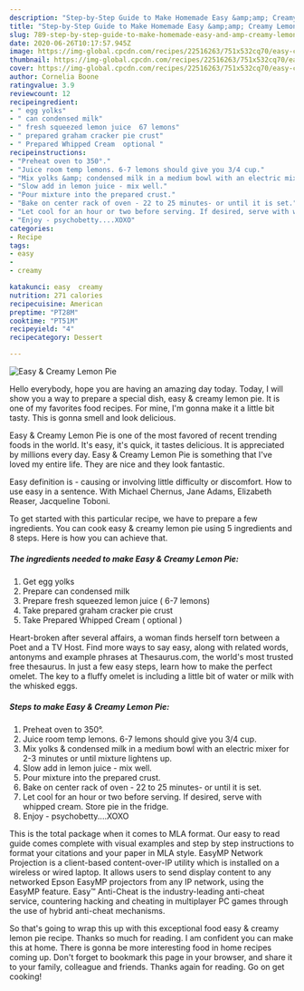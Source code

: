 ```yaml
---
description: "Step-by-Step Guide to Make Homemade Easy &amp;amp; Creamy Lemon Pie"
title: "Step-by-Step Guide to Make Homemade Easy &amp;amp; Creamy Lemon Pie"
slug: 789-step-by-step-guide-to-make-homemade-easy-and-amp-creamy-lemon-pie
date: 2020-06-26T10:17:57.945Z
image: https://img-global.cpcdn.com/recipes/22516263/751x532cq70/easy-creamy-lemon-pie-recipe-main-photo.jpg
thumbnail: https://img-global.cpcdn.com/recipes/22516263/751x532cq70/easy-creamy-lemon-pie-recipe-main-photo.jpg
cover: https://img-global.cpcdn.com/recipes/22516263/751x532cq70/easy-creamy-lemon-pie-recipe-main-photo.jpg
author: Cornelia Boone
ratingvalue: 3.9
reviewcount: 12
recipeingredient:
- " egg yolks"
- " can condensed milk"
- " fresh squeezed lemon juice  67 lemons"
- " prepared graham cracker pie crust"
- " Prepared Whipped Cream  optional "
recipeinstructions:
- "Preheat oven to 350°."
- "Juice room temp lemons. 6-7 lemons should give you 3/4 cup."
- "Mix yolks &amp; condensed milk in a medium bowl with an electric mixer for 2-3 minutes or until mixture lightens up."
- "Slow add in lemon juice - mix well."
- "Pour mixture into the prepared crust."
- "Bake on center rack of oven - 22 to 25 minutes- or until it is set."
- "Let cool for an hour or two before serving. If desired, serve with whipped cream. Store pie in the fridge."
- "Enjoy - psychobetty....XOXO"
categories:
- Recipe
tags:
- easy
- 
- creamy

katakunci: easy  creamy 
nutrition: 271 calories
recipecuisine: American
preptime: "PT28M"
cooktime: "PT51M"
recipeyield: "4"
recipecategory: Dessert

---
```



![Easy &amp; Creamy Lemon Pie](https://img-global.cpcdn.com/recipes/22516263/751x532cq70/easy-creamy-lemon-pie-recipe-main-photo.jpg)

Hello everybody, hope you are having an amazing day today. Today, I will show you a way to prepare a special dish, easy &amp; creamy lemon pie. It is one of my favorites food recipes. For mine, I'm gonna make it a little bit tasty. This is gonna smell and look delicious.

Easy &amp; Creamy Lemon Pie is one of the most favored of recent trending foods in the world. It's easy, it's quick, it tastes delicious. It is appreciated by millions every day. Easy &amp; Creamy Lemon Pie is something that I've loved my entire life. They are nice and they look fantastic.

Easy definition is - causing or involving little difficulty or discomfort. How to use easy in a sentence. With Michael Chernus, Jane Adams, Elizabeth Reaser, Jacqueline Toboni.


To get started with this particular recipe, we have to prepare a few ingredients. You can cook easy &amp; creamy lemon pie using 5 ingredients and 8 steps. Here is how you can achieve that.

<!--inarticleads1-->

##### The ingredients needed to make Easy &amp; Creamy Lemon Pie:

1. Get  egg yolks
1. Prepare  can condensed milk
1. Prepare  fresh squeezed lemon juice ( 6-7 lemons)
1. Take  prepared graham cracker pie crust
1. Take  Prepared Whipped Cream ( optional )


Heart-broken after several affairs, a woman finds herself torn between a Poet and a TV Host. Find more ways to say easy, along with related words, antonyms and example phrases at Thesaurus.com, the world&#39;s most trusted free thesaurus. In just a few easy steps, learn how to make the perfect omelet. The key to a fluffy omelet is including a little bit of water or milk with the whisked eggs. 

<!--inarticleads2-->

##### Steps to make Easy &amp; Creamy Lemon Pie:

1. Preheat oven to 350°.
1. Juice room temp lemons. 6-7 lemons should give you 3/4 cup.
1. Mix yolks &amp; condensed milk in a medium bowl with an electric mixer for 2-3 minutes or until mixture lightens up.
1. Slow add in lemon juice - mix well.
1. Pour mixture into the prepared crust.
1. Bake on center rack of oven - 22 to 25 minutes- or until it is set.
1. Let cool for an hour or two before serving. If desired, serve with whipped cream. Store pie in the fridge.
1. Enjoy - psychobetty....XOXO


This is the total package when it comes to MLA format. Our easy to read guide comes complete with visual examples and step by step instructions to format your citations and your paper in MLA style. EasyMP Network Projection is a client-based content-over-IP utility which is installed on a wireless or wired laptop. It allows users to send display content to any networked Epson EasyMP projectors from any IP network, using the EasyMP feature. Easy™ Anti-Cheat is the industry-leading anti-cheat service, countering hacking and cheating in multiplayer PC games through the use of hybrid anti-cheat mechanisms. 

So that's going to wrap this up with this exceptional food easy &amp; creamy lemon pie recipe. Thanks so much for reading. I am confident you can make this at home. There is gonna be more interesting food in home recipes coming up. Don't forget to bookmark this page in your browser, and share it to your family, colleague and friends. Thanks again for reading. Go on get cooking!
